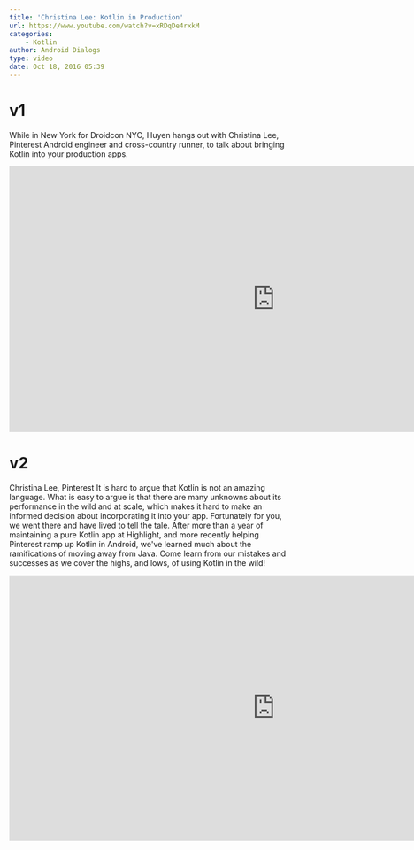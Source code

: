 ```yaml
---
title: 'Christina Lee: Kotlin in Production'
url: https://www.youtube.com/watch?v=xRDqDe4rxkM
categories:
    - Kotlin
author: Android Dialogs
type: video
date: Oct 18, 2016 05:39
---
```

# v1

While in New York for Droidcon NYC, Huyen hangs out with Christina Lee, Pinterest Android engineer and cross-country runner, to talk about bringing Kotlin into your production apps.

<iframe width="960" height="480" src="https://www.youtube.com/embed/xRDqDe4rxkM" frameborder="0" allowfullscreen></iframe>

# v2

Christina Lee, Pinterest
It is hard to argue that Kotlin is not an amazing language. What is easy to argue is that there are many unknowns about its performance in the wild and at scale, which makes it hard to make an informed decision about incorporating it into your app. Fortunately for you, we went there and have lived to tell the tale. After more than a year of maintaining a pure Kotlin app at Highlight, and more recently helping Pinterest ramp up Kotlin in Android, we've learned much about the ramifications of moving away from Java. Come learn from our mistakes and successes as we cover the highs, and lows, of using Kotlin in the wild!

<iframe width="960" height="480" src="https://www.youtube.com/embed/mDpnc45WwlI" frameborder="0" allowfullscreen></iframe>
